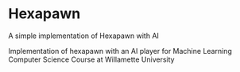 # Hexapawn
A simple implementation of Hexapawn with AI 

Implementation of hexapawn with an AI player for Machine Learning Computer Science Course at Willamette University 
